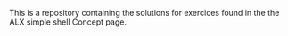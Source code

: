 This is a repository containing the solutions for exercices found in the the ALX simple shell Concept page.

